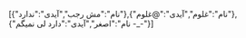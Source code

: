 [{"نام":"مش رجب","آیدی":"ندارد"},{"نام":"غلوم","آیدی":"@غلوم"},{"نام":"اصغر","آیدی":"دارد  لی نمیگم -_-"}]
